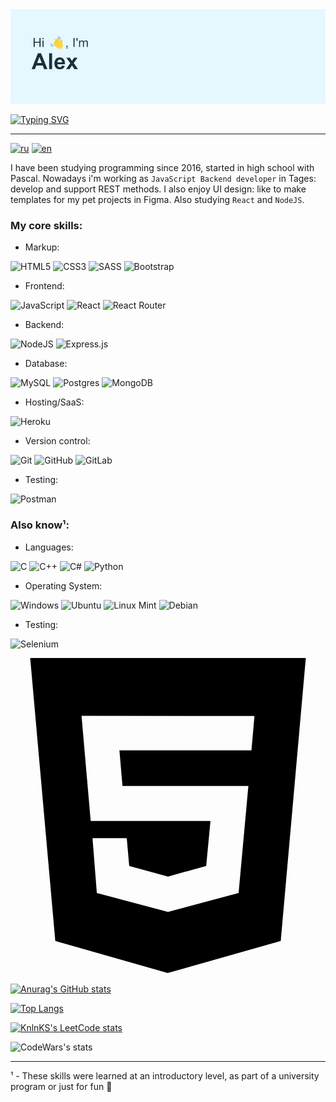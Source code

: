 <img src="header.png" alt="альтернативный текст">

[![Typing SVG](https://readme-typing-svg.herokuapp.com?color=288AB6&lines=JavaScript+Developer+and+IT+student)](https://git.io/typing-svg)

---------------

[![ru](https://img.shields.io/badge/lang-RUS-green)](https://github.com/Pro100CaHya/Pro100CaHya/blob/main/README.ru.md)
[![en](https://img.shields.io/badge/lang-ENG-yellow)](https://github.com/Pro100CaHya)

I have been studying programming since 2016, started in high school with Pascal. Nowadays i'm working as `JavaScript Backend developer` in Tages: develop and support REST methods. I also enjoy UI design: like to make templates for my pet projects in Figma. Also studying `React` and `NodeJS`.

### My core skills:

- Markup:

![HTML5](https://img.shields.io/badge/html5-%23E34F26.svg?style=for-the-badge&logo=html5&logoColor=white) ![CSS3](https://img.shields.io/badge/css3-%231572B6.svg?style=for-the-badge&logo=css3&logoColor=white) ![SASS](https://img.shields.io/badge/SASS-hotpink.svg?style=for-the-badge&logo=SASS&logoColor=white) ![Bootstrap](https://img.shields.io/badge/bootstrap-%23563D7C.svg?style=for-the-badge&logo=bootstrap&logoColor=white)

- Frontend:

![JavaScript](https://img.shields.io/badge/javascript-%23323330.svg?style=for-the-badge&logo=javascript&logoColor=%23F7DF1E) ![React](https://img.shields.io/badge/react-%2320232a.svg?style=for-the-badge&logo=react&logoColor=%2361DAFB) ![React Router](https://img.shields.io/badge/React_Router-CA4245?style=for-the-badge&logo=react-router&logoColor=white)

- Backend:

![NodeJS](https://img.shields.io/badge/node.js-6DA55F?style=for-the-badge&logo=node.js&logoColor=white) ![Express.js](https://img.shields.io/badge/express.js-%23404d59.svg?style=for-the-badge&logo=express&logoColor=%2361DAFB)

- Database:

![MySQL](https://img.shields.io/badge/mysql-%2300f.svg?style=for-the-badge&logo=mysql&logoColor=white) ![Postgres](https://img.shields.io/badge/postgres-%23316192.svg?style=for-the-badge&logo=postgresql&logoColor=white) ![MongoDB](https://img.shields.io/badge/MongoDB-%234ea94b.svg?style=for-the-badge&logo=mongodb&logoColor=white)

- Hosting/SaaS:

![Heroku](https://img.shields.io/badge/heroku-%23430098.svg?style=for-the-badge&logo=heroku&logoColor=white)

- Version control:

![Git](https://img.shields.io/badge/git-%23F05033.svg?style=for-the-badge&logo=git&logoColor=white) ![GitHub](https://img.shields.io/badge/github-%23121011.svg?style=for-the-badge&logo=github&logoColor=white) ![GitLab](https://img.shields.io/badge/gitlab-%23181717.svg?style=for-the-badge&logo=gitlab&logoColor=white)

- Testing:

![Postman](https://img.shields.io/badge/Postman-FF6C37?style=for-the-badge&logo=postman&logoColor=white)

### Also know¹:

- Languages:

![C](https://img.shields.io/badge/c-%2300599C.svg?style=for-the-badge&logo=c&logoColor=white) ![C++](https://img.shields.io/badge/c++-%2300599C.svg?style=for-the-badge&logo=c%2B%2B&logoColor=white) ![C#](https://img.shields.io/badge/c%23-%23239120.svg?style=for-the-badge&logo=c-sharp&logoColor=white) ![Python](https://img.shields.io/badge/python-3670A0?style=for-the-badge&logo=python&logoColor=ffdd54)

- Operating System:

![Windows](https://img.shields.io/badge/Windows-0078D6?style=for-the-badge&logo=windows&logoColor=white) ![Ubuntu](https://img.shields.io/badge/Ubuntu-E95420?style=for-the-badge&logo=ubuntu&logoColor=white) ![Linux Mint](https://img.shields.io/badge/Linux%20Mint-87CF3E?style=for-the-badge&logo=Linux%20Mint&logoColor=white) ![Debian](https://img.shields.io/badge/Debian-D70A53?style=for-the-badge&logo=debian&logoColor=white)

- Testing:

![Selenium](https://img.shields.io/badge/-selenium-%43B02A?style=for-the-badge&logo=selenium&logoColor=white)

<svg role="img" viewBox="0 0 24 24" xmlns="http://www.w3.org/2000/svg"><path d="M1.5 0h21l-1.91 21.563L11.977 24l-8.564-2.438L1.5 0zm7.031 9.75l-.232-2.718 10.059.003.23-2.622L5.412 4.41l.698 8.01h9.126l-.326 3.426-2.91.804-2.955-.81-.188-2.11H6.248l.33 4.171L12 19.351l5.379-1.443.744-8.157H8.531z"/></svg>

[![Anurag's GitHub stats](https://github-readme-stats.vercel.app/api?username=Pro100CaHya&show_icons=true&theme=cobalt)](https://github.com/anuraghazra/github-readme-stats)

[![Top Langs](https://github-readme-stats.vercel.app/api/top-langs/?username=Pro100CaHya&layout=compact)](https://github.com/anuraghazra/github-readme-stats&layout=compact)

[![KnlnKS's LeetCode stats](https://leetcode-stats-six.vercel.app/api?username=Pro100CaHya&theme=dark)](https://github.com/KnlnKS/leetcode-stats)

![CodeWars's stats](https://www.codewars.com/users/Pro100CaHya/badges/large)

---------------------

¹ - These skills were learned at an introductory level, as part of a university program or just for fun &#128578; 
